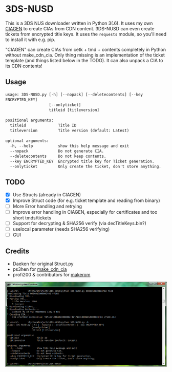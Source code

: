 3DS-NUSD
========
This is a 3DS NUS downloader written in Python 3(.6). It uses my own [CIAGEN](CIAGEN.py) to create CIAs from CDN content. 3DS-NUSD can even create tickets from encrypted title keys.
It uses the `requests` module, so you'll need to install it with e.g. pip.

"CIAGEN" can create CIAs from cetk + tmd + contents completely in Python without make_cdn_cia. Only thing missing is an implementation of the ticket template (and things listed below in the TODO). It can also unpack a CIA to its CDN contents!

## Usage
```
usage: 3DS-NUSD.py [-h] [--nopack] [--deletecontents] [--key ENCRYPTED_KEY]
                   [--onlyticket]
                   titleid [titleversion]

positional arguments:
  titleid              Title ID
  titleversion         Title version (default: Latest)

optional arguments:
  -h, --help           show this help message and exit
  --nopack             Do not generate CIA.
  --deletecontents     Do not keep contents.
  --key ENCRYPTED_KEY  Encrypted title key for Ticket generation.
  --onlyticket         Only create the ticket, don't store anything.
  ```
  
  ## TODO
  - [X] Use Structs (already in CIAGEN)
  - [X] Improve Struct code (for e.g. ticket template and reading from binary)
  - [ ] More Error handling and retrying
  - [ ] Improve error handling in CIAGEN, especially for certificates and too short tmds/tickets
  - [ ] Support for decrypting & SHA256 verify (via decTitleKeys.bin?)
  - [ ] uselocal parameter (needs SHA256 verifying)
  - [ ] GUI
  
  ## Credits
  * Daeken for original Struct.py
  * ps3hen for [make_cdn_cia](https://github.com/Tiger21820/ctr_toolkit/tree/master/make_cdn_cia)
  * profi200 & contributors for [makerom](https://github.com/profi200/Project_CTR/tree/master/makerom)
  
  ![Screenshot](screenshot.png?raw=true)